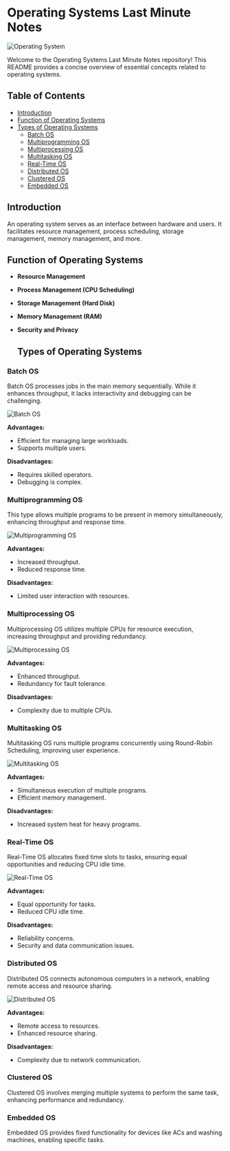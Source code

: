 # Operating Systems Last Minute Notes

![Operating System](https://github.com/aasthad27/Operating-system/assets/89932857/f7280092-180f-4d7b-84d3-10a73eaeb1c1)

Welcome to the Operating Systems Last Minute Notes repository! This README provides a concise overview of essential concepts related to operating systems.

## Table of Contents
- [Introduction](#introduction)
- [Function of Operating Systems](#function-of-operating-systems)
- [Types of Operating Systems](#types-of-operating-systems)
  - [Batch OS](#batch-os)
  - [Multiprogramming OS](#multiprogramming-os)
  - [Multiprocessing OS](#multiprocessing-os)
  - [Multitasking OS](#multitasking-os)
  - [Real-Time OS](#real-time-os)
  - [Distributed OS](#distributed-os)
  - [Clustered OS](#clustered-os)
  - [Embedded OS](#embedded-os)

## Introduction
An operating system serves as an interface between hardware and users. It facilitates resource management, process scheduling, storage management, memory management, and more.

## Function of Operating Systems
- **Resource Management**
- **Process Management (CPU Scheduling)**
- **Storage Management (Hard Disk)**
- **Memory Management (RAM)**
- **Security and Privacy**

  ## Types of Operating Systems 
### Batch OS
Batch OS processes jobs in the main memory sequentially. While it enhances throughput, it lacks interactivity and debugging can be challenging.

![Batch OS](https://github.com/aasthad27/Operating-system/assets/89932857/9f0b919a-7908-43c5-9309-c4654638683d)

**Advantages:**
- Efficient for managing large workloads.
- Supports multiple users.

**Disadvantages:**
- Requires skilled operators.
- Debugging is complex.

### Multiprogramming OS
This type allows multiple programs to be present in memory simultaneously, enhancing throughput and response time.

![Multiprogramming OS](https://github.com/aasthad27/Operating-system/assets/89932857/f1112e94-dea1-45d7-980a-856a015becc0)

**Advantages:**
- Increased throughput.
- Reduced response time.

**Disadvantages:**
- Limited user interaction with resources.

### Multiprocessing OS
Multiprocessing OS utilizes multiple CPUs for resource execution, increasing throughput and providing redundancy.

![Multiprocessing OS](https://github.com/aasthad27/Operating-system/assets/89932857/9ef8e31a-6d50-4e91-a718-7d68d51e3ffa)

**Advantages:**
- Enhanced throughput.
- Redundancy for fault tolerance.

**Disadvantages:**
- Complexity due to multiple CPUs.

### Multitasking OS
Multitasking OS runs multiple programs concurrently using Round-Robin Scheduling, improving user experience.

![Multitasking OS](https://github.com/aasthad27/Operating-system/assets/89932857/301d0f24-e163-4272-a33b-e63f69890d90)

**Advantages:**
- Simultaneous execution of multiple programs.
- Efficient memory management.

**Disadvantages:**
- Increased system heat for heavy programs.

### Real-Time OS
Real-Time OS allocates fixed time slots to tasks, ensuring equal opportunities and reducing CPU idle time.

![Real-Time OS](https://github.com/aasthad27/Operating-system/assets/89932857/1dbc48b1-9a0e-498e-9a20-d9f0b794f698)

**Advantages:**
- Equal opportunity for tasks.
- Reduced CPU idle time.

**Disadvantages:**
- Reliability concerns.
- Security and data communication issues.

### Distributed OS
Distributed OS connects autonomous computers in a network, enabling remote access and resource sharing.

![Distributed OS](https://github.com/aasthad27/Operating-system/assets/89932857/2c60d6b2-88c9-423e-a7d5-76d74f04ebb0)

**Advantages:**
- Remote access to resources.
- Enhanced resource sharing.

**Disadvantages:**
- Complexity due to network communication.

### Clustered OS
Clustered OS involves merging multiple systems to perform the same task, enhancing performance and redundancy.

### Embedded OS
Embedded OS provides fixed functionality for devices like ACs and washing machines, enabling specific tasks.





